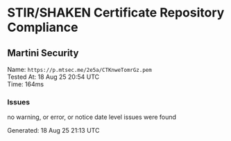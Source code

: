 # STIR/SHAKEN Certificate Repository Compliance

## Martini Security

Name: `https://p.mtsec.me/2e5a/CTKnweTomrGz.pem`\
Tested At: 18 Aug 25 20:54 UTC\
Time: 164ms

### Issues

no warning, or error, or notice date level issues were found

Generated: 18 Aug 25 21:13 UTC